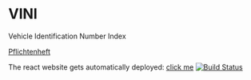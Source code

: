 # VINI
Vehicle Identification Number Index

[Pflichtenheft](https://docs.google.com/document/d/14qUSI1B63PySAALUn278eczSE2-FgaKpBV39wjuTZ_U/edit?usp=sharing)
 
The react website gets automatically deployed: [click me](https://sgse18.github.io/VINI/) [![Build Status](https://travis-ci.com/SGSE18/VINI.svg?branch=master)](https://travis-ci.org/SGSE18/vini)
